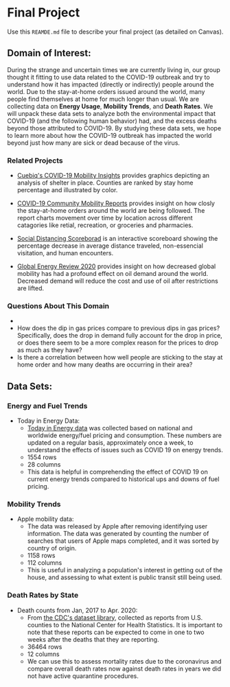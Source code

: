 # Final Project
Use this `REAMDE.md` file to describe your final project (as detailed on Canvas).

## Domain of Interest:

During the strange and uncertain times we are currently living in, our group thought it fitting to use data related to the COVID-19 outbreak and try to understand how it has impacted (directly or indirectly) people around the world. Due to the stay-at-home orders issued around the world, many people find themselves at home for much longer than usual. We are collecting data on **Energy Usage**, **Mobility Trends**, and **Death Rates**. We will unpack these data sets to analyze both the environmental impact that COVID-19 (and the following human behavior) had, and the excess deaths beyond those attributed to COVID-19. By studying these data sets, we hope to learn more about how the COVID-19 outbreak has impacted the world beyond just how many are sick or dead because of the virus.

### Related Projects

  - [Cuebiq's COVID-19 Mobility Insights](https://help.cuebiq.com/hc/en-us/articles/360041285051-Reading-Cuebiq-s-COVID-19-Mobility-Insights#h_4e44ff71-27e9-4b83-977e-d18911b21817)
provides graphics depicting an analysis of shelter in place. Counties are ranked by stay home percentage and illustrated by color.

  - [COVID-19 Community Mobility Reports](https://www.google.com/covid19/mobility/) provides insight on how closly the stay-at-home orders around the world are being followed. The report charts movement over time by location across different catagories like retial, recreation, or groceries and pharmacies.

  - [Social Distancing Scoreborad](https://www.unacast.com/covid19/social-distancing-scoreboard) is an interactive scoreboard showing the percentage decrease in average distance traveled, non-essencial visitation, and human encounters.

  - [Global Energy Review 2020](https://www.iea.org/reports/global-energy-review-2020/oil#abstract) provides insight on how decreased global mobility has had a profound effect on oil demand around the world. Decreased demand will reduce the cost and use of oil after restrictions are lifted.

### Questions About This Domain
-
- How does the dip in gas prices compare to previous dips in gas prices? Specifically, does the drop in demand fully account for the drop in price, or does there seem to be a more complex reason for the prices to drop as much as they have?
- Is there a correlation between how well people are sticking to the stay at home order and how many deaths are occurring in their area?

## Data Sets:

### Energy and Fuel Trends
- Today in Energy Data:
    - [Today in Energy data](https://www.eia.gov/petroleum/gasdiesel/) was collected based on national and worldwide energy/fuel pricing and consumption. These numbers are updated on a regular basis, approximately once a week, to understand the effects of issues such as COVID 19 on energy trends.
    - 1554 rows
    - 28 columns
    - This data is helpful in comprehending the effect of COVID 19 on current energy trends compared to historical ups and downs of fuel pricing.

### Mobility Trends
- Apple mobility data:
    - The data was released by Apple after removing identifying user information. The data was generated by counting the number of searches that users of Apple maps completed, and it was sorted by country of origin.
    - 1158 rows
    - 112 columns
    - This is useful in analyzing a population's interest in getting out of the house, and assessing to what extent is public transit still being used.
    
### Death Rates by State
- Death counts from Jan, 2017 to Apr. 2020:
    - From [the CDC's dataset library](https://data.cdc.gov/NCHS/Excess-Deaths-Associated-with-COVID-19/xkkf-xrst), collected as reports from U.S. counties to the National Center for Health Statistics. It is important to note that these reports can be expected to come in one to two weeks after the deaths that they are reporting.
    - 36464 rows
    - 12 columns
    - We can use this to assess mortality rates due to the coronavirus and compare overall death rates now against death rates in years we did not have active quarantine procedures.
